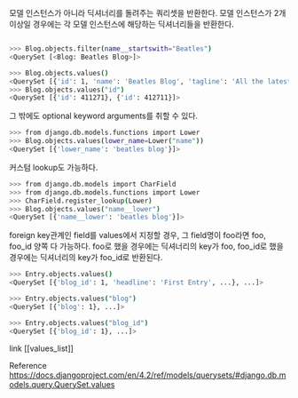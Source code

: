 모델 인스턴스가 아니라 딕셔너리를 돌려주는 쿼리셋을 반환한다.
모델 인스턴스가 2개 이상일 경우에는 각 모델 인스턴스에 해당하는 딕셔너리들을 반환한다. 

```bash

>>> Blog.objects.filter(name__startswith="Beatles")
<QuerySet [<Blog: Beatles Blog>]>

>>> Blog.objects.values()
<QuerySet [{'id': 1, 'name': 'Beatles Blog', 'tagline': 'All the latest Beatles news.'}]>
>>> Blog.objects.values("id")
<QuerySet [{'id': 411271}, {'id': 412711}]>


```

그 밖에도 optional keyword arguments를 취할 수 있다.
```bash
>>> from django.db.models.functions import Lower
>>> Blog.objects.values(lower_name=Lower("name"))
<QuerySet [{'lower_name': 'beatles blog'}]>

```

커스텀 lookup도 가능하다.
```bash
>>> from django.db.models import CharField
>>> from django.db.models.functions import Lower
>>> CharField.register_lookup(Lower)
>>> Blog.objects.values("name__lower")
<QuerySet [{'name__lower': 'beatles blog'}]>

```

foreign key관계인 field를 values에서 지정할 경우, 그 field명이 foo라면
foo, foo_id 양쪽 다 가능하다. foo로 했을 경우에는 딕셔너리의 key가 foo,
foo_id로 했을 경우에는 딕셔너리의 key가 foo_id로 반환된다.

```bash
>>> Entry.objects.values()
<QuerySet [{'blog_id': 1, 'headline': 'First Entry', ...}, ...]>

>>> Entry.objects.values("blog")
<QuerySet [{'blog': 1}, ...]>

>>> Entry.objects.values("blog_id")
<QuerySet [{'blog_id': 1}, ...]>

```


link
[[values_list]]

Reference
https://docs.djangoproject.com/en/4.2/ref/models/querysets/#django.db.models.query.QuerySet.values
